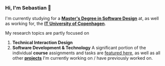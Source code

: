### Hi, I'm Sebastian 👋

I'm currently studying for a [**Master's Degree in Software Design**](https://en.itu.dk/Programmes/MSc-Programmes/Software-Design#specialisations) at, as well as working for, the [**IT University of Copenhagen**](http://en.itu.dk).

My research topics are partly focused on 
1. **Technical Interaction Design** 
2. **Software Development & Technology** 
A significant portion of the individual **course** assignments and tasks are [featured here](https://github.com/stars/sebastianromano/lists/itu), as well as all other [**projects**](https://github.com/sebastianromano?tab=repositories&q=&type=&language=&sort=) I'm currently working on / have previously worked on.